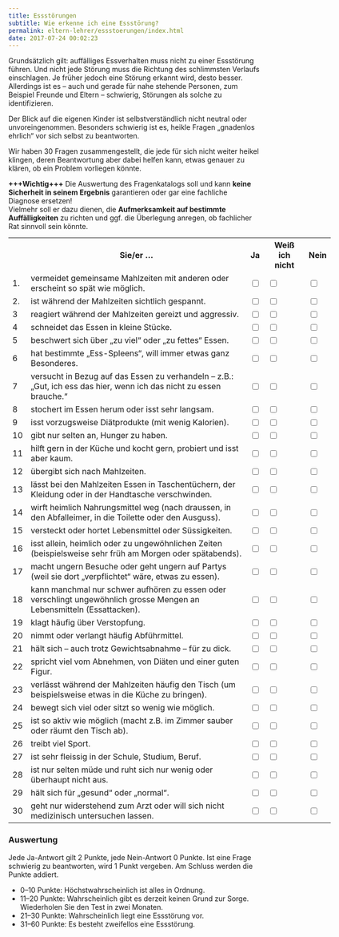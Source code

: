 ```yaml
---
title: Essstörungen
subtitle: Wie erkenne ich eine Essstörung?
permalink: eltern-lehrer/essstoerungen/index.html
date: 2017-07-24 00:02:23
---
```

Grundsätzlich gilt: auffälliges Essverhalten muss nicht zu einer Essstörung führen.
Und nicht jede Störung muss die Richtung des schlimmsten Verlaufs einschlagen.
Je früher jedoch eine Störung erkannt wird, desto besser.  
Allerdings ist es – auch und gerade für nahe stehende Personen, zum Beispiel Freunde und Eltern – schwierig, Störungen als solche zu identifizieren.

Der Blick auf die eigenen Kinder ist selbstverständlich nicht neutral oder unvoreingenommen. Besonders schwierig ist es, heikle Fragen „gnadenlos ehrlich“ vor sich selbst zu beantworten.

Wir haben 30 Fragen zusammengestellt, die jede für sich nicht weiter heikel klingen, deren Beantwortung aber dabei helfen kann, etwas genauer zu klären, ob ein Problem vorliegen könnte.

**+++Wichtig+++** Die Auswertung des Fragenkatalogs soll und kann **keine Sicherheit in seinem Ergebnis** garantieren oder gar eine fachliche Diagnose ersetzen!   
Vielmehr soll er dazu dienen, die **Aufmerksamkeit auf bestimmte Auffälligkeiten** zu richten und ggf. die Überlegung anregen, ob fachlicher Rat sinnvoll sein könnte.


<table border="0" cellpadding="0" cellspacing="0" style="width:645px;margin:0 auto">
<tr>
    <th></td>
    <th>Sie/er …</th>
    <th>Ja</th>
    <th>Weiß ich nicht</th>
    <th>Nein</th>
</tr>
<tr>
    <td>1.</td>
    <td>vermeidet gemeinsame Mahlzeiten mit anderen oder erscheint so spät wie möglich.</td>
    <td><input type="checkbox" name="f_1" value="ja"/></td>
    <td><input type="checkbox" name="f_1" value="weiß_nicht"/></td>
    <td><input type="checkbox" name="f_1" value="nein"/></td>
</tr>
<tr>
    <td>2.</td>
    <td>ist während der Mahlzeiten sichtlich gespannt.</td>
    <td><input type="checkbox" name="f_1" value="ja"/></td>
    <td><input type="checkbox" name="f_1" value="weiß_nicht"/></td>
    <td><input type="checkbox" name="f_1" value="nein"/></td>
    </tr>
<tr>
    <td>3</td>
    <td>reagiert während der Mahlzeiten gereizt und aggressiv.</td>
    <td><input type="checkbox" name="f_1" value="ja"/></td>
    <td><input type="checkbox" name="f_1" value="weiß_nicht"/></td>
    <td><input type="checkbox" name="f_1" value="nein"/></td>
    </tr>
<tr>
    <td>4</td>
    <td>schneidet das Essen in kleine Stücke.</td>
    <td><input type="checkbox" name="f_1" value="ja"/></td>
    <td><input type="checkbox" name="f_1" value="weiß_nicht"/></td>
    <td><input type="checkbox" name="f_1" value="nein"/></td>
    </tr>
<tr>
    <td>5</td>
    <td>beschwert sich über „zu viel“ oder „zu fettes“ Essen.</td>
    <td><input type="checkbox" name="f_1" value="ja"/></td>
    <td><input type="checkbox" name="f_1" value="weiß_nicht"/></td>
    <td><input type="checkbox" name="f_1" value="nein"/></td>
    </tr>
<tr>
    <td>6</td>
    <td>hat bestimmte „Ess-Spleens“, will immer etwas ganz Besonderes.</td>
    <td><input type="checkbox" name="f_1" value="ja"/></td>
    <td><input type="checkbox" name="f_1" value="weiß_nicht"/></td>
    <td><input type="checkbox" name="f_1" value="nein"/></td>
    </tr>
<tr>
    <td>7</td>
    <td>versucht in Bezug auf das Essen zu verhandeln – z.B.: „Gut, ich ess 
    das hier, wenn ich das nicht zu essen brauche.“</td>
    <td><input type="checkbox" name="f_1" value="ja"/></td>
    <td><input type="checkbox" name="f_1" value="weiß_nicht"/></td>
    <td><input type="checkbox" name="f_1" value="nein"/></td>
    </tr>
<tr>
    <td>8</td>
    <td>stochert im Essen herum oder isst sehr langsam.</td>
    <td><input type="checkbox" name="f_1" value="ja"/></td>
    <td><input type="checkbox" name="f_1" value="weiß_nicht"/></td>
    <td><input type="checkbox" name="f_1" value="nein"/></td>
    </tr>
<tr>
    <td>9</td>
    <td>isst vorzugsweise Diätprodukte (mit wenig Kalorien).</td>
    <td><input type="checkbox" name="f_1" value="ja"/></td>
    <td><input type="checkbox" name="f_1" value="weiß_nicht"/></td>
    <td><input type="checkbox" name="f_1" value="nein"/></td>
    </tr>
<tr>
    <td>10</td>
    <td>gibt nur selten an, Hunger zu haben.</td>
    <td><input type="checkbox" name="f_1" value="ja"/></td>
    <td><input type="checkbox" name="f_1" value="weiß_nicht"/></td>
    <td><input type="checkbox" name="f_1" value="nein"/></td>
    </tr>
<tr>
    <td>11</td>
    <td>hilft gern in der Küche und kocht gern, probiert und isst aber kaum.</td>
    <td><input type="checkbox" name="f_1" value="ja"/></td>
    <td><input type="checkbox" name="f_1" value="weiß_nicht"/></td>
    <td><input type="checkbox" name="f_1" value="nein"/></td>
    </tr>
<tr>
    <td>12</td>
    <td>übergibt sich nach Mahlzeiten.</td>
    <td><input type="checkbox" name="f_1" value="ja"/></td>
    <td><input type="checkbox" name="f_1" value="weiß_nicht"/></td>
    <td><input type="checkbox" name="f_1" value="nein"/></td>
    </tr>
<tr>
    <td>13</td>
    <td>lässt bei den Mahlzeiten Essen in Taschentüchern, der Kleidung oder
    in der Handtasche verschwinden.</td>
    <td><input type="checkbox" name="f_1" value="ja"/></td>
    <td><input type="checkbox" name="f_1" value="weiß_nicht"/></td>
    <td><input type="checkbox" name="f_1" value="nein"/></td>
    </tr>
<tr>
    <td>14</td>
    <td>wirft heimlich Nahrungsmittel weg (nach draussen, in den
    Abfalleimer, in die Toilette oder den Ausguss).</td>
    <td><input type="checkbox" name="f_1" value="ja"/></td>
    <td><input type="checkbox" name="f_1" value="weiß_nicht"/></td>
    <td><input type="checkbox" name="f_1" value="nein"/></td>
    </tr>
<tr>
    <td>15</td>
    <td>versteckt oder hortet Lebensmittel oder Süssigkeiten.</td>
    <td><input type="checkbox" name="f_1" value="ja"/></td>
    <td><input type="checkbox" name="f_1" value="weiß_nicht"/></td>
    <td><input type="checkbox" name="f_1" value="nein"/></td>
    </tr>
<tr>
    <td>16</td>
    <td>isst allein, heimlich oder zu ungewöhnlichen Zeiten (beispielsweise
    sehr früh am Morgen oder spätabends).</td>
    <td><input type="checkbox" name="f_1" value="ja"/></td>
    <td><input type="checkbox" name="f_1" value="weiß_nicht"/></td>
    <td><input type="checkbox" name="f_1" value="nein"/></td>
    </tr>
<tr>
    <td>17</td>
    <td>macht ungern Besuche oder geht ungern auf Partys (weil sie dort
    „verpflichtet“ wäre, etwas zu essen).</td>
    <td><input type="checkbox" name="f_1" value="ja"/></td>
    <td><input type="checkbox" name="f_1" value="weiß_nicht"/></td>
    <td><input type="checkbox" name="f_1" value="nein"/></td>
    </tr>
<tr>
    <td>18</td>
    <td>kann manchmal nur schwer aufhören zu essen oder verschlingt
    ungewöhnlich grosse Mengen an Lebensmitteln (Essattacken).</td>
    <td><input type="checkbox" name="f_1" value="ja"/></td>
    <td><input type="checkbox" name="f_1" value="weiß_nicht"/></td>
    <td><input type="checkbox" name="f_1" value="nein"/></td>
    </tr>
<tr>
    <td>19</td>
    <td>klagt häufig über Verstopfung.</td>
    <td><input type="checkbox" name="f_1" value="ja"/></td>
    <td><input type="checkbox" name="f_1" value="weiß_nicht"/></td>
    <td><input type="checkbox" name="f_1" value="nein"/></td>
    </tr>
<tr>
    <td>20</td>
    <td>nimmt oder verlangt häufig Abführmittel.</td>
    <td><input type="checkbox" name="f_1" value="ja"/></td>
    <td><input type="checkbox" name="f_1" value="weiß_nicht"/></td>
    <td><input type="checkbox" name="f_1" value="nein"/></td>
    </tr>
<tr>
    <td>21</td>
    <td>hält sich – auch trotz Gewichtsabnahme – für zu dick.</td>
    <td><input type="checkbox" name="f_1" value="ja"/></td>
    <td><input type="checkbox" name="f_1" value="weiß_nicht"/></td>
    <td><input type="checkbox" name="f_1" value="nein"/></td>
    </tr>
<tr>
    <td>22</td>
    <td>spricht viel  vom Abnehmen, von Diäten und einer guten Figur.</td>
    <td><input type="checkbox" name="f_1" value="ja"/></td>
    <td><input type="checkbox" name="f_1" value="weiß_nicht"/></td>
    <td><input type="checkbox" name="f_1" value="nein"/></td>
    </tr>
<tr>
    <td>23</td>
    <td>verlässt während der Mahlzeiten häufig den Tisch (um beispielsweise
    etwas in die Küche zu bringen).</td>
    <td><input type="checkbox" name="f_1" value="ja"/></td>
    <td><input type="checkbox" name="f_1" value="weiß_nicht"/></td>
    <td><input type="checkbox" name="f_1" value="nein"/></td>
    </tr>
<tr>
    <td>24</td>
    <td>bewegt sich viel oder sitzt so wenig wie möglich.</td>
    <td><input type="checkbox" name="f_1" value="ja"/></td>
    <td><input type="checkbox" name="f_1" value="weiß_nicht"/></td>
    <td><input type="checkbox" name="f_1" value="nein"/></td>
    </tr>
<tr>
    <td>25</td>
    <td>ist so aktiv wie möglich (macht z.B. im Zimmer sauber oder räumt
    den Tisch ab).</td>
    <td><input type="checkbox" name="f_1" value="ja"/></td>
    <td><input type="checkbox" name="f_1" value="weiß_nicht"/></td>
    <td><input type="checkbox" name="f_1" value="nein"/></td>
    </tr>
<tr>
    <td>26</td>
    <td>treibt viel Sport.</td>
    <td><input type="checkbox" name="f_1" value="ja"/></td>
    <td><input type="checkbox" name="f_1" value="weiß_nicht"/></td>
    <td><input type="checkbox" name="f_1" value="nein"/></td>
    </tr>
<tr>
    <td>27</td>
    <td>ist sehr fleissig in der Schule, Studium, Beruf.</td>
    <td><input type="checkbox" name="f_1" value="ja"/></td>
    <td><input type="checkbox" name="f_1" value="weiß_nicht"/></td>
    <td><input type="checkbox" name="f_1" value="nein"/></td>
    </tr>
<tr>
    <td>28</td>
    <td>ist nur selten müde und ruht sich nur wenig oder überhaupt nicht
    aus.</td>
    <td><input type="checkbox" name="f_1" value="ja"/></td>
    <td><input type="checkbox" name="f_1" value="weiß_nicht"/></td>
    <td><input type="checkbox" name="f_1" value="nein"/></td>
    </tr>
<tr>
    <td>29</td>
    <td>hält sich für „gesund“ oder „normal“.</td>
    <td><input type="checkbox" name="f_1" value="ja"/></td>
    <td><input type="checkbox" name="f_1" value="weiß_nicht"/></td>
    <td><input type="checkbox" name="f_1" value="nein"/></td>
    </tr>
<tr>
    <td>30</td>
    <td>geht nur widerstehend zum Arzt oder will sich nicht medizinisch untersuchen lassen.</td>
    <td><input type="checkbox" name="f_1" value="ja"/></td>
    <td><input type="checkbox" name="f_1" value="weiß_nicht"/></td>
    <td><input type="checkbox" name="f_1" value="nein"/></td>
    </tr>
</table>

### Auswertung
Jede Ja-Antwort gilt 2 Punkte, jede Nein-Antwort 0 Punkte. Ist eine Frage schwierig zu beantworten, wird 1 Punkt vergeben.
Am Schluss werden die Punkte addiert.
    
* 0–10 Punkte: Höchstwahrscheinlich ist alles in Ordnung.
* 11–20 Punkte: Wahrscheinlich gibt es derzeit keinen Grund zur Sorge.
  Wiederholen Sie den Test in zwei Monaten.
* 21–30 Punkte: Wahrscheinlich liegt eine Essstörung vor.
* 31–60 Punkte: Es besteht zweifellos eine Essstörung.